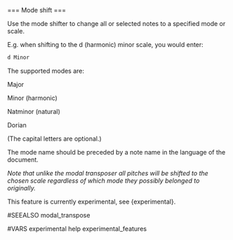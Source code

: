 === Mode shift ===

Use the mode shifter to change all or selected notes to a specified mode or scale.

E.g. when shifting to the d (harmonic) minor scale, you would enter: 


```lilypond
d Minor
```

The supported modes are:

Major

Minor (harmonic)

Natminor (natural)

Dorian

(The capital letters are optional.)

The mode name should be preceded by a note name in the language of the document.

*Note that unlike the modal transposer all pitches will be shifted to the chosen 
scale regardless of which mode they possibly belonged to originally.*

This feature is currently experimental, see {experimental}.

#SEEALSO
modal_transpose

#VARS
experimental help experimental_features

